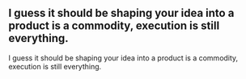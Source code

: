 ## I guess it should be shaping your idea into a product is a commodity, execution is still everything.

I guess it should be shaping your idea into a product is a commodity, execution is still everything.